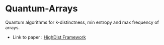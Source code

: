 # Quantum-Arrays
Quantum algorithms for k-distinctness, min entropy and max frequency of arrays.

- Link to paper : [HighDist Framework](https://arxiv.org/pdf/2103.09033.pdf)
